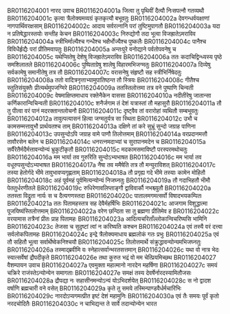 BR0116204001	नारद उवाच
BR0116204001a	जित्वा तु पृथिवीं दैत्यौ निःसपत्नौ गतव्यथौ
BR0116204001c	कृत्वा त्रैलोक्यमव्यग्रं कृतकृत्यौ बभूवतुः
BR0116204002a	देवगन्धर्वयक्षाणां नागपार्थिवरक्षसाम्
BR0116204002c	आदाय सर्वरत्नानि परां तुष्टिमुपागतौ
BR0116204003a	यदा न प्रतिषेद्धारस्तयोः सन्तीह केचन
BR0116204003c	निरुद्योगौ तदा भूत्वा विजह्रातेऽमराविव
BR0116204004a	स्त्रीभिर्माल्यैश्च गन्धैश्च भक्षैर्भोज्यैश्च पुष्कलैः
BR0116204004c	पानैश्च विविधैर्हृद्यैः परां प्रीतिमवापतुः
BR0116204005a	अन्तःपुरे वनोद्याने पर्वतोपवनेषु च
BR0116204005c	यथेप्सितेषु देशेषु विजह्रातेऽमराविव
BR0116204006a	ततः कदाचिद्विन्ध्यस्य पृष्ठे समशिलातले
BR0116204006c	पुष्पिताग्रेषु शालेषु विहारमभिजग्मतुः
BR0116204007a	दिव्येषु सर्वकामेषु समानीतेषु तत्र तौ
BR0116204007c	वरासनेषु संहृष्टौ सह स्त्रीभिर्निषेदतुः
BR0116204008a	ततो वादित्रनृत्ताभ्यामुपातिष्ठन्त तौ स्त्रियः
BR0116204008c	गीतैश्च स्तुतिसंयुक्तैः प्रीत्यर्थमुपजग्मिरे
BR0116204009a	ततस्तिलोत्तमा तत्र वने पुष्पाणि चिन्वती
BR0116204009c	वेषमाक्षिप्तमाधाय रक्तेनैकेन वाससा
BR0116204010a	नदीतीरेषु जातान्सा कर्णिकारान्विचिन्वती
BR0116204010c	शनैर्जगाम तं देशं यत्रास्तां तौ महासुरौ
BR0116204011a	तौ तु पीत्वा वरं पानं मदरक्तान्तलोचनौ
BR0116204011c	दृष्ट्वैव तां वरारोहां व्यथितौ सम्बभूवतुः
BR0116204012a	तावुत्पत्यासनं हित्वा जग्मतुर्यत्र सा स्थिता
BR0116204012c	उभौ च कामसम्मत्तावुभौ प्रार्थयतश्च ताम्
BR0116204013a	दक्षिणे तां करे सुभ्रूं सुन्दो जग्राह पाणिना
BR0116204013c	उपसुन्दोऽपि जग्राह वामे पाणौ तिलोत्तमाम्
BR0116204014a	वरप्रदानमत्तौ तावौरसेन बलेन च
BR0116204014c	धनरत्नमदाभ्यां च सुरापानमदेन च
BR0116204015a	सर्वैरेतैर्मदैर्मत्तावन्योन्यं भ्रुकुटीकृतौ
BR0116204015c	मदकामसमाविष्टौ परस्परमथोचतुः
BR0116204016a	मम भार्या तव गुरुरिति सुन्दोऽभ्यभाषत
BR0116204016c	मम भार्या तव वधूरुपसुन्दोऽभ्यभाषत
BR0116204017a	नैषा तव ममैषेति तत्र तौ मन्युराविशत्
BR0116204017c	तस्या हेतोर्गदे भीमे तावुभावप्यगृह्णताम्
BR0116204018a	तौ प्रगृह्य गदे भीमे तस्याः कामेन मोहितौ
BR0116204018c	अहं पूर्वमहं पूर्वमित्यन्योन्यं निजघ्नतुः
BR0116204019a	तौ गदाभिहतौ भीमौ पेततुर्धरणीतले
BR0116204019c	रुधिरेणावलिप्ताङ्गौ द्वाविवार्कौ नभश्च्युतौ
BR0116204020a	ततस्ता विद्रुता नार्यः स च दैत्यगणस्तदा
BR0116204020c	पातालमगमत्सर्वो विषादभयकम्पितः
BR0116204021a	ततः पितामहस्तत्र सह देवैर्महर्षिभिः
BR0116204021c	आजगाम विशुद्धात्मा पूजयिष्यंस्तिलोत्तमाम्
BR0116204022a	वरेण छन्दिता सा तु ब्रह्मणा प्रीतिमेव ह
BR0116204022c	वरयामास तत्रैनां प्रीतः प्राह पितामहः
BR0116204023a	आदित्यचरिताँल्लोकान्विचरिष्यसि भामिनि
BR0116204023c	तेजसा च सुदृष्टां त्वां न करिष्यति कश्चन
BR0116204024a	एवं तस्यै वरं दत्त्वा सर्वलोकपितामहः
BR0116204024c	इन्द्रे त्रैलोक्यमाधाय ब्रह्मलोकं गतः प्रभुः
BR0116204025a	एवं तौ सहितौ भूत्वा सर्वार्थेष्वेकनिश्चयौ
BR0116204025c	तिलोत्तमार्थे संक्रुद्धावन्योन्यमभिजघ्नतुः
BR0116204026a	तस्माद्ब्रवीमि वः स्नेहात्सर्वान्भरतसत्तमान्
BR0116204026c	यथा वो नात्र भेदः स्यात्सर्वेषां द्रौपदीकृते
BR0116204026e	तथा कुरुत भद्रं वो मम चेत्प्रियमिच्छथ
BR0116204027	वैशम्पायन उवाच
BR0116204027a	एवमुक्ता महात्मानो नारदेन महर्षिणा
BR0116204027c	समयं चक्रिरे राजंस्तेऽन्योन्येन समागताः
BR0116204027e	समक्षं तस्य देवर्षेर्नारदस्यामितौजसः
BR0116204028a	द्रौपद्या नः सहासीनमन्योऽन्यं योऽभिदर्शयेत्
BR0116204028c	स नो द्वादश वर्षाणि ब्रह्मचारी वने वसेत्
BR0116204029a	कृते तु समये तस्मिन्पाण्डवैर्धर्मचारिभिः
BR0116204029c	नारदोऽप्यगमत्प्रीत इष्टं देशं महामुनिः
BR0116204030a	एवं तैः समयः पूर्वं कृतो नरदचोदितैः
BR0116204030c	न चाभिद्यन्त ते सार्वे तदान्योन्येन भारत

